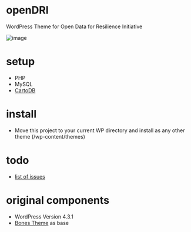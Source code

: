 # openDRI
WordPress Theme for Open Data for Resilience Initiative

![image](https://cloud.githubusercontent.com/assets/704210/15321056/6c12bee4-1c34-11e6-9261-95831fcf7147.png)

# setup
- PHP
- MySQL
- [CartoDB](https://github.com/CartoDB/cartodb)

# install
- Move this project to your current WP directory and install as any other theme (/wp-content/themes)

# todo
- [list of issues](https://github.com/Vizzuality/openDRI/issues)

# original components
- WordPress Version 4.3.1
- [Bones Theme](https://github.com/eddiemachado/bones) as base 
